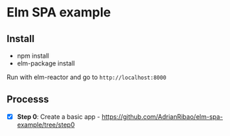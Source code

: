 # Elm SPA example

## Install

- npm install
- elm-package install

Run with elm-reactor and go to `http://localhost:8000`

## Processs

- [X] **Step 0**: Create a basic app - https://github.com/AdrianRibao/elm-spa-example/tree/step0

